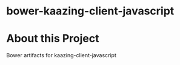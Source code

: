 # bower-kaazing-client-javascript

# About this Project

Bower artifacts for kaazing-client-javascript
